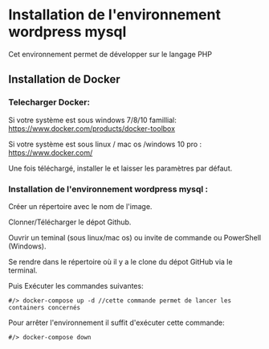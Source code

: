 # Installation de l'environnement wordpress mysql

Cet environnement permet de développer sur le langage PHP

## Installation de Docker


### Telecharger Docker:

  Si votre système est sous windows 7/8/10 famillial: https://www.docker.com/products/docker-toolbox
  
  Si votre système est sous linux / mac os /windows 10 pro : https://www.docker.com/
  
  Une fois téléchargé, installer le et laisser les paramètres par défaut.
  
### Installation de l'environnement wordpress mysql :
  
  Créer un répertoire avec le nom de l'image.
  
  Clonner/Télécharger le dépot Github.
  
  Ouvrir un teminal (sous linux/mac os) ou invite de commande ou PowerShell (Windows).
  
  Se rendre dans le répertoire où il y a le clone du dépot GitHub via le terminal.
  
  Puis Exécuter les commandes suivantes:
  
  ```
  #/> docker-compose up -d //cette commande permet de lancer les containers concernés
  ```
  
  Pour arrêter l'environnement il suffit d'exécuter cette commande:
  
  ```
  #/> docker-compose down
  ```
